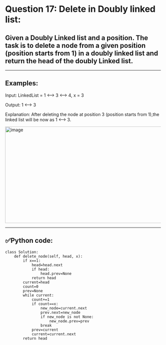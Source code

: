 # Question 17: Delete in Doubly linked list:

## Given a Doubly Linked list and a position. The task is to delete a node from a given position (position starts from 1) in a doubly linked list and return the head of the doubly Linked list.

---
## Examples:

Input: LinkedList = 1 <--> 3 <--> 4, x = 3

Output: 1 <--> 3

Explanation: After deleting the node at position 3 (position starts from 1),the linked list will be now as 1 <--> 3.

<img width="625" height="313" alt="image" src="https://github.com/user-attachments/assets/8d64337d-aafa-449b-8ed9-432dc8f6437d" />

---
## ✅Python code:

```
class Solution:
    def delete_node(self, head, x):
        if x==1:
            head=head.next
            if head:
                head.prev=None
            return head
        current=head
        count=0
        prev=None
        while current:
            count+=1
            if count==x:
                new_node=current.next
                prev.next=new_node
                if new_node is not None:
                    new_node.prev=prev
                break
            prev=current
            current=current.next
        return head
```
